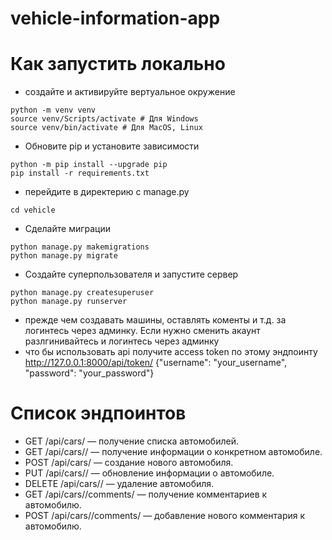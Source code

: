 # vehicle-information-app
# Как запустить локально
- создайте и активируйте вертуальное окружение
```
python -m venv venv
source venv/Scripts/activate # Для Windows
source venv/bin/activate # Для MacOS, Linux
```
- Обновите pip и установите зависимости
```
python -m pip install --upgrade pip
pip install -r requirements.txt
```
- перейдите в директерию с manage.py 
```
cd vehicle
```
- Сделайте миграции
```
python manage.py makemigrations
python manage.py migrate
```
- Создайте суперпользователя и запустите сервер
```
python manage.py createsuperuser
python manage.py runserver
```
- прежде чем создавать машины, оставлять коменты и т.д. за логинтесь через админку. Если нужно сменить акаунт разлгинивайтесь и логинтесь через админку
- что бы использовать api получите access token по этому эндпоинту http://127.0.0.1:8000/api/token/  {"username": "your_username",  "password": "your_password"}
# Список эндпоинтов
- GET /api/cars/ — получение списка автомобилей.
- GET /api/cars/<id>/ — получение информации о конкретном автомобиле.
- POST /api/cars/ — создание нового автомобиля.
- PUT /api/cars/<id>/ — обновление информации о автомобиле.
- DELETE /api/cars/<id>/ — удаление автомобиля.
- GET /api/cars/<id>/comments/ — получение комментариев к автомобилю.
- POST /api/cars/<id>/comments/ — добавление нового комментария к автомобилю.
